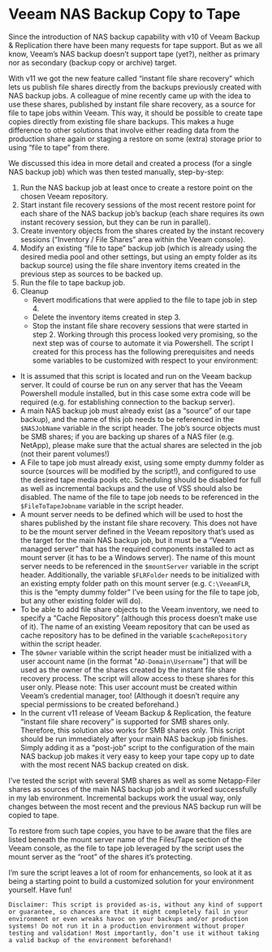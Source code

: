 # Veeam NAS Backup Copy to Tape
Since the introduction of NAS backup capability with v10 of Veeam Backup & Replication there have been many requests for tape support. But as we all know, Veeam’s NAS backup doesn’t support tape (yet?), neither as primary nor as secondary (backup copy or archive) target.

With v11 we got the new feature called “instant file share recovery” which lets us publish file shares directly from the backups previously created with NAS backup jobs. A colleague of mine recently came up with the idea to use these shares, published by instant file share recovery, as a source for file to tape jobs within Veeam. This way, it should be possible to create tape copies directly from existing file share backups. This makes a huge difference to other solutions that involve either reading data from the production share again or staging a restore on some (extra) storage prior to using “file to tape” from there.

We discussed this idea in more detail and created a process (for a single NAS backup job) which was then tested manually, step-by-step:

1. Run the NAS backup job at least once to create a restore point on the chosen Veeam repository.
2. Start instant file recovery sessions of the most recent restore point for each share of the NAS backup job’s backup (each share requires its own instant recovery session, but they can be run in parallel).
3. Create inventory objects from the shares created by the instant recovery sessions (“Inventory / File Shares” area within the Veeam console).
4. Modify an existing “file to tape” backup job (which is already using the desired media pool and other settings, but using an empty folder as its backup source) using the file share inventory items created in the previous step as sources to be backed up.
5. Run the file to tape backup job.
6. Cleanup
    - Revert modifications that were applied to the file to tape job in step 4.
    - Delete the inventory items created in step 3.
    - Stop the instant file share recovery sessions that were started in step 2.
Working through this process looked very promising, so the next step was of course to automate it via Powershell. The script I created for this process has the following prerequisites and needs some variables to be customized with respect to your environment:
-	It is assumed that this script is located and run on the Veeam backup server. It could of course be run on any server that has the Veeam Powershell module installed, but in this case some extra code will be required (e.g. for establishing connection to the backup server).
-	A main NAS backup job must already exist (as a “source” of our tape backup), and the name of this job needs to be referenced in the ``$NASJobName`` variable in the script header. The job’s source objects must be SMB shares; if you are backing up shares of a NAS filer (e.g. NetApp), please make sure that the actual shares are selected in the job (not their parent volumes!)
-	A File to tape job must already exist, using some empty dummy folder as source (sources will be modified by the script!), and configured to use the desired tape media pools etc. Scheduling should be disabled for full as well as incremental backups and the use of VSS should also be disabled. The name of the file to tape job needs to be referenced in the ``$FileToTapeJobname`` variable in the script header.
-	A mount server needs to be defined which will be used to host the shares published by the instant file share recovery. This does not have to be the mount server defined in the Veeam repository that’s used as the target for the main NAS backup job, but it must be a “Veeam managed server” that has the required components installed to act as mount server (it has to be a Windows server). The name of this mount server needs to be referenced in the ``$mountServer`` variable in the script header. Additionally, the variable ``$FLRFolder`` needs to be initialized with an existing empty folder path on this mount server (e.g. ``C:\VeeamFLR``, this is the “empty dummy folder” I’ve been using for the file to tape job, but any other existing folder will do).
-	To be able to add file share objects to the Veeam inventory, we need to specify a “Cache Repository” (although this process doesn’t make use of it). The name of an existing Veeam repository that can be used as cache repository has to be defined in the variable ``$cacheRepository`` within the script header.
-	The ``$Owner`` variable within the script header must be initialized with a user account name (in the format "``AD-Domain\Username``") that will be used as the owner of the shares created by the instant file share recovery process. The script will allow access to these shares for this user only. 
Please note: This user account must be created within Veeam’s credential manager, too! (Although it doesn’t require any special permissions to be created beforehand.)
- In the current v11 release of Veeam Backup & Replication, the feature “instant file share recovery” is supported for SMB shares only. Therefore, this solution also works for SMB shares only.
This script should be run immediately after your main NAS backup job finishes. Simply adding it as a “post-job” script to the configuration of the main NAS backup job makes it very easy to keep your tape copy up to date with the most recent NAS backup created on disk.

I’ve tested the script with several SMB shares as well as some Netapp-Filer shares as sources of the main NAS backup job and it worked successfully in my lab environment. Incremental backups work the usual way, only changes between the most recent and the previous NAS backup run will be copied to tape.

To restore from such tape copies, you have to be aware that the files are listed beneath the mount server name of the Files/Tape section of the Veeam console, as the file to tape job leveraged by the script uses the mount server as the “root” of the shares it’s protecting.

I’m sure the script leaves a lot of room for enhancements, so look at it as being a starting point to build a customized solution for your environment yourself. Have fun!

    Disclaimer: This script is provided as-is, without any kind of support or guarantee, so chances are that it might completely fail in your environment or even wreaks havoc on your backups and/or production systems! Do not run it in a production environment without proper testing and validation! Most importantly, don’t use it without taking a valid backup of the environment beforehand!
